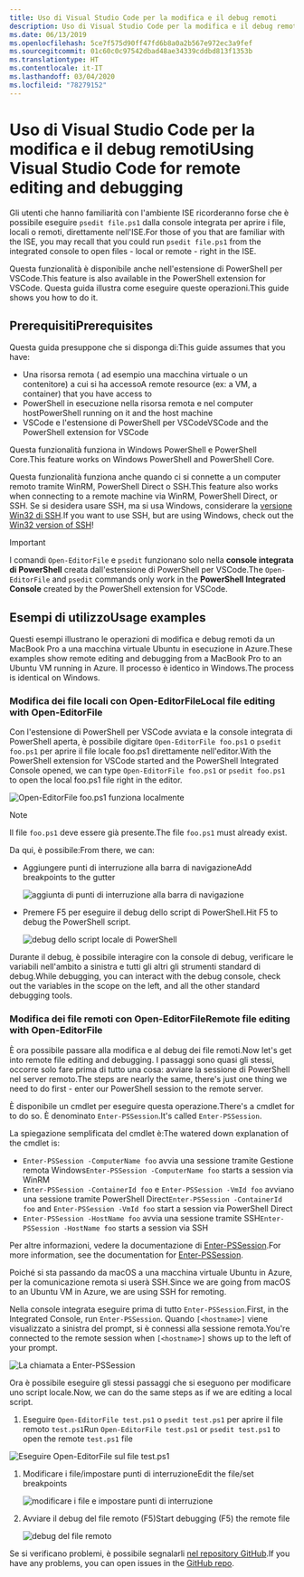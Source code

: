```yaml
---
title: Uso di Visual Studio Code per la modifica e il debug remoti
description: Uso di Visual Studio Code per la modifica e il debug remoti
ms.date: 06/13/2019
ms.openlocfilehash: 5ce7f575d90ff47fd6b8a0a2b567e972ec3a9fef
ms.sourcegitcommit: 01c60c0c97542dbad48ae34339cddbd813f1353b
ms.translationtype: HT
ms.contentlocale: it-IT
ms.lasthandoff: 03/04/2020
ms.locfileid: "78279152"
---
```

# <a name="using-visual-studio-code-for-remote-editing-and-debugging"></a><span data-ttu-id="d61db-103">Uso di Visual Studio Code per la modifica e il debug remoti</span><span class="sxs-lookup"><span data-stu-id="d61db-103">Using Visual Studio Code for remote editing and debugging</span></span>

<span data-ttu-id="d61db-104">Gli utenti che hanno familiarità con l'ambiente ISE ricorderanno forse che è possibile eseguire `psedit file.ps1` dalla console integrata per aprire i file, locali o remoti, direttamente nell'ISE.</span><span class="sxs-lookup"><span data-stu-id="d61db-104">For those of you that are familiar with the ISE, you may recall that you could run `psedit file.ps1` from the integrated console to open files - local or remote - right in the ISE.</span></span>

<span data-ttu-id="d61db-105">Questa funzionalità è disponibile anche nell'estensione di PowerShell per VSCode.</span><span class="sxs-lookup"><span data-stu-id="d61db-105">This feature is also available in the PowerShell extension for VSCode.</span></span> <span data-ttu-id="d61db-106">Questa guida illustra come eseguire queste operazioni.</span><span class="sxs-lookup"><span data-stu-id="d61db-106">This guide shows you how to do it.</span></span>

## <a name="prerequisites"></a><span data-ttu-id="d61db-107">Prerequisiti</span><span class="sxs-lookup"><span data-stu-id="d61db-107">Prerequisites</span></span>

<span data-ttu-id="d61db-108">Questa guida presuppone che si disponga di:</span><span class="sxs-lookup"><span data-stu-id="d61db-108">This guide assumes that you have:</span></span>

- <span data-ttu-id="d61db-109">Una risorsa remota ( ad esempio una macchina virtuale o un contenitore) a cui si ha accesso</span><span class="sxs-lookup"><span data-stu-id="d61db-109">A remote resource (ex: a VM, a container) that you have access to</span></span>
- <span data-ttu-id="d61db-110">PowerShell in esecuzione nella risorsa remota e nel computer host</span><span class="sxs-lookup"><span data-stu-id="d61db-110">PowerShell running on it and the host machine</span></span>
- <span data-ttu-id="d61db-111">VSCode e l'estensione di PowerShell per VSCode</span><span class="sxs-lookup"><span data-stu-id="d61db-111">VSCode and the PowerShell extension for VSCode</span></span>

<span data-ttu-id="d61db-112">Questa funzionalità funziona in Windows PowerShell e PowerShell Core.</span><span class="sxs-lookup"><span data-stu-id="d61db-112">This feature works on Windows PowerShell and PowerShell Core.</span></span>

<span data-ttu-id="d61db-113">Questa funzionalità funziona anche quando ci si connette a un computer remoto tramite WinRM, PowerShell Direct o SSH.</span><span class="sxs-lookup"><span data-stu-id="d61db-113">This feature also works when connecting to a remote machine via WinRM, PowerShell Direct, or SSH.</span></span> <span data-ttu-id="d61db-114">Se si desidera usare SSH, ma si usa Windows, considerare la [versione Win32 di SSH](https://github.com/PowerShell/Win32-OpenSSH).</span><span class="sxs-lookup"><span data-stu-id="d61db-114">If you want to use SSH, but are using Windows, check out the [Win32 version of SSH](https://github.com/PowerShell/Win32-OpenSSH)!</span></span>

> [!IMPORTANT]
> <span data-ttu-id="d61db-115">I comandi `Open-EditorFile` e `psedit` funzionano solo nella **console integrata di PowerShell** creata dall'estensione di PowerShell per VSCode.</span><span class="sxs-lookup"><span data-stu-id="d61db-115">The `Open-EditorFile` and `psedit` commands only work in the **PowerShell Integrated Console** created by the PowerShell extension for VSCode.</span></span>

## <a name="usage-examples"></a><span data-ttu-id="d61db-116">Esempi di utilizzo</span><span class="sxs-lookup"><span data-stu-id="d61db-116">Usage examples</span></span>

<span data-ttu-id="d61db-117">Questi esempi illustrano le operazioni di modifica e debug remoti da un MacBook Pro a una macchina virtuale Ubuntu in esecuzione in Azure.</span><span class="sxs-lookup"><span data-stu-id="d61db-117">These examples show remote editing and debugging from a MacBook Pro to an Ubuntu VM running in Azure.</span></span> <span data-ttu-id="d61db-118">Il processo è identico in Windows.</span><span class="sxs-lookup"><span data-stu-id="d61db-118">The process is identical on Windows.</span></span>

### <a name="local-file-editing-with-open-editorfile"></a><span data-ttu-id="d61db-119">Modifica dei file locali con Open-EditorFile</span><span class="sxs-lookup"><span data-stu-id="d61db-119">Local file editing with Open-EditorFile</span></span>

<span data-ttu-id="d61db-120">Con l'estensione di PowerShell per VSCode avviata e la console integrata di PowerShell aperta, è possibile digitare `Open-EditorFile foo.ps1` o `psedit foo.ps1` per aprire il file locale foo.ps1 direttamente nell'editor.</span><span class="sxs-lookup"><span data-stu-id="d61db-120">With the PowerShell extension for VSCode started and the PowerShell Integrated Console opened, we can type `Open-EditorFile foo.ps1` or `psedit foo.ps1` to open the local foo.ps1 file right in the editor.</span></span>

![Open-EditorFile foo.ps1 funziona localmente](media/Using-VSCode-for-Remote-Editing-and-Debugging/1-open-local-file.png)

>[!NOTE]
> <span data-ttu-id="d61db-122">Il file `foo.ps1` deve essere già presente.</span><span class="sxs-lookup"><span data-stu-id="d61db-122">The file `foo.ps1` must already exist.</span></span>

<span data-ttu-id="d61db-123">Da qui, è possibile:</span><span class="sxs-lookup"><span data-stu-id="d61db-123">From there, we can:</span></span>

- <span data-ttu-id="d61db-124">Aggiungere punti di interruzione alla barra di navigazione</span><span class="sxs-lookup"><span data-stu-id="d61db-124">Add breakpoints to the gutter</span></span>

  ![aggiunta di punti di interruzione alla barra di navigazione](media/Using-VSCode-for-Remote-Editing-and-Debugging/2-adding-breakpoint-gutter.png)

- <span data-ttu-id="d61db-126">Premere F5 per eseguire il debug dello script di PowerShell.</span><span class="sxs-lookup"><span data-stu-id="d61db-126">Hit F5 to debug the PowerShell script.</span></span>

  ![debug dello script locale di PowerShell](media/Using-VSCode-for-Remote-Editing-and-Debugging/3-local-debug.png)

<span data-ttu-id="d61db-128">Durante il debug, è possibile interagire con la console di debug, verificare le variabili nell'ambito a sinistra e tutti gli altri gli strumenti standard di debug.</span><span class="sxs-lookup"><span data-stu-id="d61db-128">While debugging, you can interact with the debug console, check out the variables in the scope on the left, and all the other standard debugging tools.</span></span>

### <a name="remote-file-editing-with-open-editorfile"></a><span data-ttu-id="d61db-129">Modifica dei file remoti con Open-EditorFile</span><span class="sxs-lookup"><span data-stu-id="d61db-129">Remote file editing with Open-EditorFile</span></span>

<span data-ttu-id="d61db-130">È ora possibile passare alla modifica e al debug dei file remoti.</span><span class="sxs-lookup"><span data-stu-id="d61db-130">Now let's get into remote file editing and debugging.</span></span> <span data-ttu-id="d61db-131">I passaggi sono quasi gli stessi, occorre solo fare prima di tutto una cosa: avviare la sessione di PowerShell nel server remoto.</span><span class="sxs-lookup"><span data-stu-id="d61db-131">The steps are nearly the same, there's just one thing we need to do first - enter our PowerShell session to the remote server.</span></span>

<span data-ttu-id="d61db-132">È disponibile un cmdlet per eseguire questa operazione.</span><span class="sxs-lookup"><span data-stu-id="d61db-132">There's a cmdlet for to do so.</span></span> <span data-ttu-id="d61db-133">È denominato `Enter-PSSession`.</span><span class="sxs-lookup"><span data-stu-id="d61db-133">It's called `Enter-PSSession`.</span></span>

<span data-ttu-id="d61db-134">La spiegazione semplificata del cmdlet è:</span><span class="sxs-lookup"><span data-stu-id="d61db-134">The watered down explanation of the cmdlet is:</span></span>

- <span data-ttu-id="d61db-135">`Enter-PSSession -ComputerName foo` avvia una sessione tramite Gestione remota Windows</span><span class="sxs-lookup"><span data-stu-id="d61db-135">`Enter-PSSession -ComputerName foo` starts a session via WinRM</span></span>
- <span data-ttu-id="d61db-136">`Enter-PSSession -ContainerId foo` e `Enter-PSSession -VmId foo` avviano una sessione tramite PowerShell Direct</span><span class="sxs-lookup"><span data-stu-id="d61db-136">`Enter-PSSession -ContainerId foo` and `Enter-PSSession -VmId foo` start a session via PowerShell Direct</span></span>
- <span data-ttu-id="d61db-137">`Enter-PSSession -HostName foo` avvia una sessione tramite SSH</span><span class="sxs-lookup"><span data-stu-id="d61db-137">`Enter-PSSession -HostName foo` starts a session via SSH</span></span>

<span data-ttu-id="d61db-138">Per altre informazioni, vedere la documentazione di [Enter-PSSession](/powershell/module/microsoft.powershell.core/enter-pssession).</span><span class="sxs-lookup"><span data-stu-id="d61db-138">For more information, see the documentation for [Enter-PSSession](/powershell/module/microsoft.powershell.core/enter-pssession).</span></span>

<span data-ttu-id="d61db-139">Poiché si sta passando da macOS a una macchina virtuale Ubuntu in Azure, per la comunicazione remota si userà SSH.</span><span class="sxs-lookup"><span data-stu-id="d61db-139">Since we are going from macOS to an Ubuntu VM in Azure, we are using SSH for remoting.</span></span>

<span data-ttu-id="d61db-140">Nella console integrata eseguire prima di tutto `Enter-PSSession`.</span><span class="sxs-lookup"><span data-stu-id="d61db-140">First, in the Integrated Console, run `Enter-PSSession`.</span></span> <span data-ttu-id="d61db-141">Quando `[<hostname>]` viene visualizzato a sinistra del prompt, si è connessi alla sessione remota.</span><span class="sxs-lookup"><span data-stu-id="d61db-141">You're connected to the remote session when `[<hostname>]` shows up to the left of your prompt.</span></span>

![La chiamata a Enter-PSSession](media/Using-VSCode-for-Remote-Editing-and-Debugging/4-enter-pssession.png)

<span data-ttu-id="d61db-143">Ora è possibile eseguire gli stessi passaggi che si eseguono per modificare uno script locale.</span><span class="sxs-lookup"><span data-stu-id="d61db-143">Now, we can do the same steps as if we are editing a local script.</span></span>

1. <span data-ttu-id="d61db-144">Eseguire `Open-EditorFile test.ps1` o `psedit test.ps1` per aprire il file remoto `test.ps1`</span><span class="sxs-lookup"><span data-stu-id="d61db-144">Run `Open-EditorFile test.ps1` or `psedit test.ps1` to open the remote `test.ps1` file</span></span>

  ![Eseguire Open-EditorFile sul file test.ps1](media/Using-VSCode-for-Remote-Editing-and-Debugging/5-open-remote-file.png)

1. <span data-ttu-id="d61db-146">Modificare i file/impostare punti di interruzione</span><span class="sxs-lookup"><span data-stu-id="d61db-146">Edit the file/set breakpoints</span></span>

   ![modificare i file e impostare punti di interruzione](media/Using-VSCode-for-Remote-Editing-and-Debugging/6-set-breakpoints.png)

1. <span data-ttu-id="d61db-148">Avviare il debug del file remoto (F5)</span><span class="sxs-lookup"><span data-stu-id="d61db-148">Start debugging (F5) the remote file</span></span>

   ![debug del file remoto](media/Using-VSCode-for-Remote-Editing-and-Debugging/7-start-debugging.png)

<span data-ttu-id="d61db-150">Se si verificano problemi, è possibile segnalarli [nel repository GitHub](https://github.com/powershell/vscode-powershell).</span><span class="sxs-lookup"><span data-stu-id="d61db-150">If you have any problems, you can open issues in the [GitHub repo](https://github.com/powershell/vscode-powershell).</span></span>
